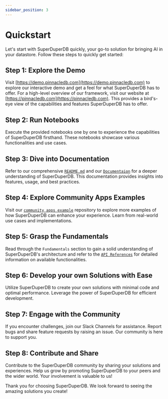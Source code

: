 ```yaml
---
sidebar_position: 3
---
```


# Quickstart

Let's start with SuperDuperDB quickly, your go-to solution for bringing AI in your datastore. Follow these steps to quickly get started:

## Step 1: Explore the Demo

Visit [https://demo.pinnacledb.com](https://demo.pinnacledb.com) to explore our interactive demo and get a feel for what SuperDuperDB has to offer. For a high-level overview of our framework, visit our website at [https://pinnacledb.com](https://pinnacledb.com). This provides a bird's-eye view of the capabilities and features SuperDuperDB has to offer.

## Step 2: Run Notebooks

Execute the provided notebooks one by one to experience the capabilities of SuperDuperDB firsthand. These notebooks showcase various functionalities and use cases.

## Step 3: Dive into Documentation

Refer to our comprehensive [`README.md`](https://github.com/superDuperDB/) and our [`Documentaion`](https://docs.pinnacledb.com/docs/docs/) for a deeper understanding of SuperDuperDB. This documentation provides insights into features, usage, and best practices.

## Step 4: Explore Community Apps Examples

Visit our [`community apps example`](https://github.com/superDuperDB/pinnacle-community-apps) repository to explore more examples of how SuperDuperDB can enhance your experience. Learn from real-world use cases and implementations.

## Step 5: Grasp the Fundamentals

Read through the `Fundamentals` section to gain a solid understanding of SuperDuperDB's architecture and refer to the [`API References`](https://docs.pinnacledb.com/apidocs/source/pinnacledb.html) for detailed information on available functionalities.

## Step 6: Develop your own Solutions with Ease

Utilize SuperDuperDB to create your own solutions with minimal code and optimal performance. Leverage the power of SuperDuperDB for efficient development.

## Step 7: Engage with the Community

If you encounter challenges, join our Slack Channels for assistance. Report bugs and share feature requests by raising an issue. Our community is here to support you.

## Step 8: Contribute and Share

Contribute to the SuperDuperDB community by sharing your solutions and experiences. Help us grow by promoting SuperDuperDB to your peers and the wider world. Your involvement is valuable to us!

Thank you for choosing SuperDuperDB. We look forward to seeing the amazing solutions you create!